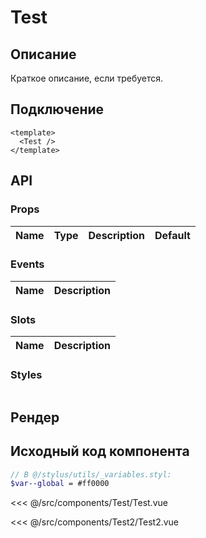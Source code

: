 # Test

## Описание

Краткое описание, если требуется.

## Подключение

```vue
<template>
  <Test />
</template>
```

## API

### Props
| **Name** | **Type** | **Description** | **Default** |
| :------- | :------- | :-------------- | ----------: |

### Events
| **Name** | **Description** |
| :------- | :-------------- |

### Slots
| **Name** | **Description** |
| :------- | :-------------- |

### Styles
```sass
```

## Рендер

<Test />

## Исходный код компонента

```scss
// В @/stylus/utils/_variables.styl:
$var--global = #ff0000
```

<<< @/src/components/Test/Test.vue

<<< @/src/components/Test2/Test2.vue
